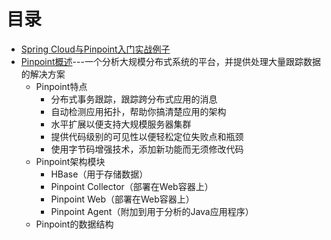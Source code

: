 
# 目录
* [Spring Cloud与Pinpoint入门实战例子](https://weread.qq.com/web/reader/71d32370716443e271df020kf8932dd0264f899139df0ae)
* [Pinpoint概述](https://weread.qq.com/web/reader/71d32370716443e271df020kac6325b0263ac627ab1c3dd)---一个分析大规模分布式系统的平台，并提供处理大量跟踪数据的解决方案
  * Pinpoint特点
    * 分布式事务跟踪，跟踪跨分布式应用的消息
    * 自动检测应用拓扑，帮助你搞清楚应用的架构
    * 水平扩展以便支持大规模服务器集群
    * 提供代码级别的可见性以便轻松定位失败点和瓶颈
    * 使用字节码增强技术，添加新功能而无须修改代码
  * Pinpoint架构模块  
    * HBase（用于存储数据）
    * Pinpoint Collector（部署在Web容器上）
    * Pinpoint Web（部署在Web容器上）
    * Pinpoint Agent（附加到用于分析的Java应用程序）
  * Pinpoint的数据结构 
